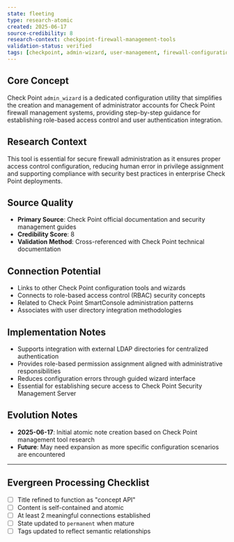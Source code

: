 ```yaml
---
state: fleeting
type: research-atomic
created: 2025-06-17
source-credibility: 8
research-context: checkpoint-firewall-management-tools
validation-status: verified
tags: [checkpoint, admin-wizard, user-management, firewall-configuration, rbac]
---
```


## Core Concept

Check Point `admin_wizard` is a dedicated configuration utility that simplifies the creation and management of administrator accounts for Check Point firewall management systems, providing step-by-step guidance for establishing role-based access control and user authentication integration.

## Research Context

This tool is essential for secure firewall administration as it ensures proper access control configuration, reducing human error in privilege assignment and supporting compliance with security best practices in enterprise Check Point deployments.

## Source Quality

- **Primary Source**: Check Point official documentation and security management guides
- **Credibility Score**: 8
- **Validation Method**: Cross-referenced with Check Point technical documentation

## Connection Potential

- Links to other Check Point configuration tools and wizards
- Connects to role-based access control (RBAC) security concepts
- Related to Check Point SmartConsole administration patterns
- Associates with user directory integration methodologies

## Implementation Notes

- Supports integration with external LDAP directories for centralized authentication
- Provides role-based permission assignment aligned with administrative responsibilities
- Reduces configuration errors through guided wizard interface
- Essential for establishing secure access to Check Point Security Management Server

## Evolution Notes

- **2025-06-17**: Initial atomic note creation based on Check Point management tool research
- **Future**: May need expansion as more specific configuration scenarios are encountered

---

## Evergreen Processing Checklist

- [ ] Title refined to function as "concept API"
- [ ] Content is self-contained and atomic
- [ ] At least 2 meaningful connections established  
- [ ] State updated to `permanent` when mature
- [ ] Tags updated to reflect semantic relationships
